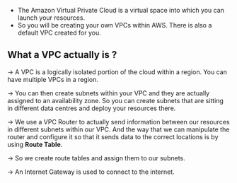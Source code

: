 * The Amazon Virtual Private Cloud is a virtual space into which you can launch your resources.
* So you will be creating your own VPCs within AWS. There is also a default VPC created for you.



## What a VPC actually is ? ##

-> A VPC is a logically isolated portion of the cloud within a region. You can have multiple VPCs in a region. <br>

-> You can then create subnets within your VPC and they are actually assigned to an availability zone. So you can create subnets that are sitting in different data centres and deploy your resources there. <br>

-> We use a VPC Router to actually send information between our resources in different subnets within our VPC. And the way that we can manipulate the router and configure it so that it sends data to the correct locations is by using <b>Route Table</b>. <br>

-> So we create route tables and assign them to our subnets. <br>

-> An Internet Gateway is used to connect to the internet.
